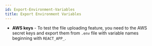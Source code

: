 ```yaml
---
id: Export-Environment-Variables
title: Export Environment Variables
---
```


- **AWS keys** - To test the file uploading feature, you need to the AWS secret keys and export them from `.env` file with variable names beginning with `REACT_APP_`.
